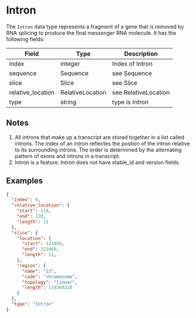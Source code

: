 # Intron

The `Intron` data type represents a fragment of a gene that is removed by RNA splicing to produce the final messenger RNA molecule. It has the following fields:

| Field             | Type             | Description |
|-------------------|------------------|-------------|
| index             | integer          | Index of Intron
| sequence          | Sequence         | see Sequence
| slice             | Slice            | see Slice
| relative_location | RelativeLocation | see RelativeLocation
| type              | string           | type is Intron

## Notes
1. All introns that make up a transcript are stored together in a list called introns. The index of an intron reflectes the postion of the intron relative to its surrounding introns. The order is determined by the alternating pattern of exons and introns in a transcript.
2. Intron is a feature. Intron does not have stable_id and version fields.

## Examples
```json
{
  "index": 0,
  "relative_location": {
    "start": 110,
    "end": 120,
    "length": 11
  },
  "slice": {
    "location": {
      "start": 123456,
      "end": 123466,
      "length": 11,
    },
    "region": {
      "name": "13",
      "code": "chromosome",
      "topology": "linear",
      "length": 114364328
    }
  },
  "type": "Intron"
}
```
